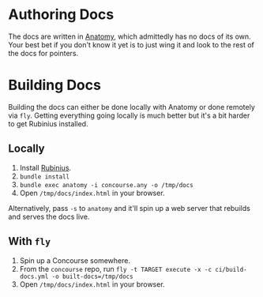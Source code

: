 # Authoring Docs

The docs are written in [Anatomy](https://github.com/vito/anatomy), which
admittedly has no docs of its own. Your best bet if you don't know it yet is to
just wing it and look to the rest of the docs for pointers.

# Building Docs

Building the docs can either be done locally with Anatomy or done remotely via
`fly`. Getting everything going locally is much better but it's a bit harder to
get Rubinius installed.

## Locally

1. Install [Rubinius](https://rubini.us).
1. `bundle install`
1. `bundle exec anatomy -i concourse.any -o /tmp/docs`
1. Open `/tmp/docs/index.html` in your browser.

Alternatively, pass `-s` to `anatomy` and it'll spin up a web server that
rebuilds and serves the docs live.

## With `fly`

1. Spin up a Concourse somewhere.
1. From the `concourse` repo, run `fly -t TARGET execute -x -c ci/build-docs.yml -o built-docs=/tmp/docs`
1. Open `/tmp/docs/index.html` in your browser.
